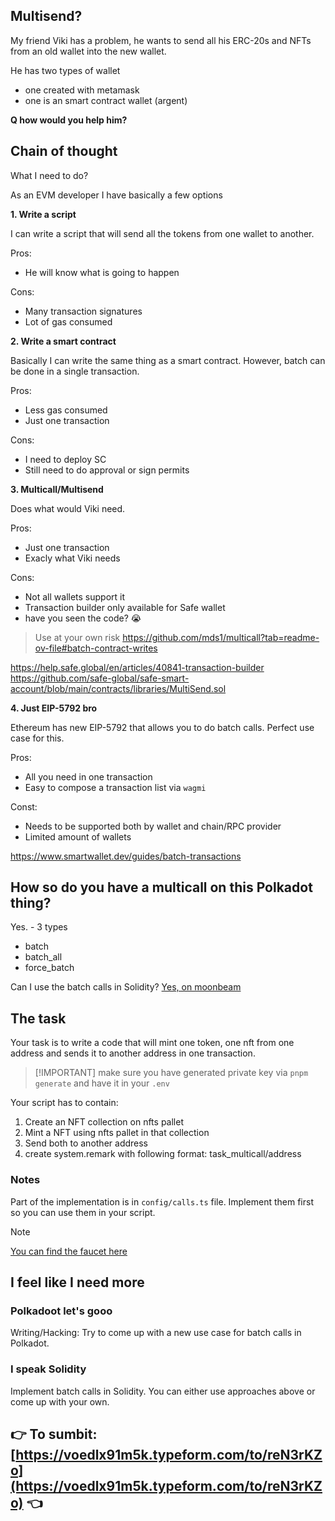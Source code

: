 ## Multisend?

My friend Viki has a problem, he wants to send all his ERC-20s and NFTs from an
old wallet into the new wallet.

He has two types of wallet

- one created with metamask
- one is an smart contract wallet (argent)

**Q how would you help him?**

## Chain of thought

What I need to do?

As an EVM developer I have basically a few options

**1. Write a script**

I can write a script that will send all the tokens from one wallet to another.

Pros:

- He will know what is going to happen

Cons:

- Many transaction signatures
- Lot of gas consumed

**2. Write a smart contract**

Basically I can write the same thing as a smart contract. However, batch can be
done in a single transaction.

Pros:

- Less gas consumed
- Just one transaction

Cons:

- I need to deploy SC
- Still need to do approval or sign permits

**3. Multicall/Multisend**

Does what would Viki need.

Pros:

- Just one transaction
- Exacly what Viki needs

Cons:

- Not all wallets support it
- Transaction builder only available for Safe wallet
- have you seen the code? 😭

> Use at your own risk
> https://github.com/mds1/multicall?tab=readme-ov-file#batch-contract-writes

https://help.safe.global/en/articles/40841-transaction-builder
https://github.com/safe-global/safe-smart-account/blob/main/contracts/libraries/MultiSend.sol

**4. Just EIP-5792 bro**

Ethereum has new EIP-5792 that allows you to do batch calls. Perfect use case
for this.

Pros:

- All you need in one transaction
- Easy to compose a transaction list via `wagmi`

Const:

- Needs to be supported both by wallet and chain/RPC provider
- Limited amount of wallets

https://www.smartwallet.dev/guides/batch-transactions

## How so do you have a multicall on this Polkadot thing?

Yes. - 3 types

- batch
- batch_all
- force_batch

Can I use the batch calls in Solidity?
[Yes, on moonbeam](https://docs.moonbeam.network/builders/ethereum/precompiles/ux/batch/#find-a-contract-interactions-call-data)

## The task

Your task is to write a code that will mint one token, one nft from one address
and sends it to another address in one transaction.

> [!IMPORTANT] make sure you have generated private key via `pnpm generate` and
> have it in your `.env`

Your script has to contain:

1. Create an NFT collection on nfts pallet
2. Mint a NFT using nfts pallet in that collection
3. Send both to another address
4. create system.remark with following format: task_multicall/address

### Notes

Part of the implementation is in `config/calls.ts` file. Implement them first so
you can use them in your script.

> [!NOTE]
> [You can find the faucet here](https://faucet.polkadot.io/?parachain=1000)

## I feel like I need more

### Polkadoot let's gooo

Writing/Hacking: Try to come up with a new use case for batch calls in Polkadot.

### I speak Solidity

Implement batch calls in Solidity. You can either use approaches above or come
up with your own.

## 👉 To sumbit: [https://voedlx91m5k.typeform.com/to/reN3rKZo](https://voedlx91m5k.typeform.com/to/reN3rKZo) 👈

